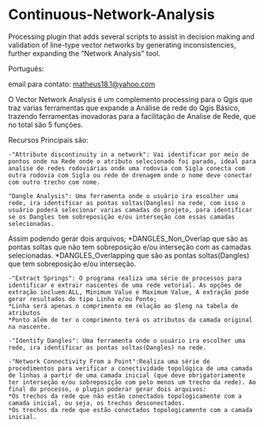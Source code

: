 # Continuous-Network-Analysis
Processing plugin that adds several scripts to assist in decision making and validation of line-type vector networks by generating inconsistencies, further expanding the “Network Analysis” tool.

Português:

email para contato: matheus18.1@yahoo.com

O Vector Network Analysis é um complemento processing para o Qgis que traz varias ferramentas que expande a Análise de rede do Qgis Básico, trazendo ferramentas inovadoras para a facilitação de Analise de Rede, que no total são 5 funções.

Recursos Principais são:

	-"Attribute discontinuity in a network": Vai identificar por meio de pontos onde na Rede onde o atributo selecionado foi parado, ideal para analise de redes rodoviárias onde uma rodovia com Sigla conecta com outra rodovia com Sigla ou rede de drenagem onde o nome deve conectar com outro trecho com nome.

	"Dangle Analysis": Uma ferramenta onde o usuário ira escolher uma rede, ira identificar as pontas soltas(Dangles) na rede, com isso o usuário poderá selecionar varias camadas do projeto, para identificar se os Dangles tem sobreposição e/ou interseção com essas camadas selecionadas.
Assim podendo gerar dois arquivos;
	*DANGLES_Non_Overlap que são as pontas soltas que não tem sobreposição e/ou interseção com as camadas selecionadas.
	*DANGLES_Overlapping que são as pontas soltas(Dangles) que tem sobreposição e/ou interseção.

	-"Extract Springs": O programa realiza uma série de processos para identificar e extrair nascentes de uma rede vetorial. As opções de extração incluem:ALL, Minimum Value e Maximum Value, A extração pode gerar resultados do tipo Linha e/ou Ponto;
	*Linha será apenas o comprimento em relação ao $leng na tabela de atributos
	*Ponto além de ter o comprimento terá os atributos da camada original na nascente.

	-"Identify Dangles": Uma ferramenta onde o usuário ira escolher uma rede, ira identificar as pontas soltas(Dangles) na rede.

	-"Network Connectivity From a Point":Realiza uma série de procedimentos para verificar a conectividade topológica de uma camada de linhas a partir de uma camada inicial (que deve obrigatoriamente ter interseção e/ou sobreposição com pelo menos um trecho da rede). Ao final do processo, o plugin poderar gerar dois arquivos:
	*Os trechos da rede que não estão conectados topologicamente com a camada inicial, ou seja, os trechos desconectados.
	*Os trechos da rede que estão conectados topologicamente com a camada inicial.
